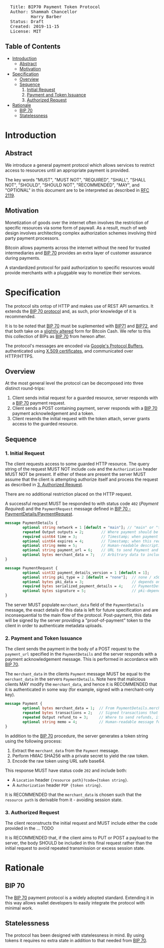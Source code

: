 <pre>
  Title: BIP70 Payment Token Protocol
  Author: Shammah Chancellor <email@here.com>
          Harry Barber <harrybarber@protonmail.com>
  Status: Draft
  Created: 2019-11-15
  License: MIT
</pre>

## Table of Contents

- [Introduction](#introduction)
  - [Abstract](#abstract)
  - [Motivation](#motivation)
- [Specification](#specification)
  - [Overview](#overview)
  - [Sequence](#sequence)
    1. [Initial Request](#1-initial-request)
    2. [Payment and Token Issuance](#2-payment-and-token-issuance)
    3. [Authorized Request](#3-authorized-request)
- [Rationale](#rationale)
  - [BIP 70](#bip-70)
  - [Statelessness](#statelessness)

# Introduction

## Abstract

We introduce a general payment protocol which allows services to restrict access to resources until an appropriate payment is provided.

The key words "MUST", "MUST NOT", "REQUIRED", "SHALL", "SHALL NOT", "SHOULD", "SHOULD NOT", "RECOMMENDED", "MAY", and "OPTIONAL" in this document are to be interpreted as described in [RFC 2119](https://www.ietf.org/rfc/rfc2119.txt). 



## Motivation

Monetization of goods over the internet often involves the restriction of specific resources via some form of paywall. As a result, much of web design involves architecting complex authorization schemes involving third party payment processors. 

Bitcoin allows payments across the internet without the need for trusted intermediaries and [BIP 70](https://github.com/bitcoin/bips/blob/master/bip-0070.mediawiki) provides an extra layer of customer assurance during payments.

A standardized protocol for paid authorization to specific resources would provide merchants with a pluggable way to monetize their services.

# Specification

The protocol sits ontop of HTTP and makes use of REST API semantics. It extends the [BIP 70 protocol](https://github.com/bitcoin/bips/blob/master/bip-0070.mediawiki) and, as such, prior knowledge of it is recommended.

It is to be noted that [BIP 70](https://github.com/bitcoin/bips/blob/master/bip-0070.mediawiki) must be suplemented with [BIP71](https://github.com/bitcoin/bips/blob/master/bip-0071.mediawiki) and [BIP72](https://github.com/bitcoin/bips/blob/master/bip-0072.mediawiki), and that both take on a [slightly altered](https://lists.linuxfoundation.org/pipermail/bitcoin-ml/2017-August/000177.html) form for Bitcoin Cash. We refer to this this collection of BIPs as [BIP 70](https://github.com/bitcoin/bips/blob/master/bip-0070.mediawiki) from hereon after.

The protocol's messages are encoded via [Google's Protocol Buffers](https://developers.google.com/protocol-buffers), authenticated using [X.509 certificates](https://tools.ietf.org/html/rfc5280), and communicated over HTTP/HTTPS.

## Overview

At the most general level the protocol can be decomposed into three distinct round-trips:

1. Client sends initial request for a guarded resource, server responds with a [BIP 70](https://github.com/bitcoin/bips/blob/master/bip-0070.mediawiki) payment request.
2. Client sends a POST containing payment, server responds with a [BIP 70](https://github.com/bitcoin/bips/blob/master/bip-0070.mediawiki) payment acknowledgement and a token.
3. Client resends the initial request with the token attach, server grants access to the guarded resource.

## Sequence

### 1. Initial Request

The client requests access to some guarded HTTP resource. The query string of the request MUST NOT include `code` and the `Authorization` header MUST NOT be present. If either of these are present the server MUST assume that the client is attempting authorize itself and process the request as described in [3. Authorized Request](#3.-authorized-request).

There are no additional restriction placed on the HTTP request.

A successful request MUST be responded to with status code `402` (*Payment Required*) and the `PaymentRequest` message defined in [BIP 70 - PaymentDetails/PaymentRequest](https://github.com/bitcoin/bips/blob/master/bip-0070.mediawiki#PaymentDetailsPaymentRequest).

```protobuf
message PaymentDetails {
        optional string network = 1 [default = "main"]; // "main" or "test"
        repeated Output outputs = 2;        // Where payment should be sent
        required uint64 time = 3;           // Timestamp; when payment request created
        optional uint64 expires = 4;        // Timestamp; when this request should be considered invalid
        optional string memo = 5;           // Human-readable description of request for the customer
        optional string payment_url = 6;    // URL to send Payment and get PaymentACK
        optional bytes merchant_data = 7;   // Arbitrary data to include in the Payment message
}

message PaymentRequest {
        optional uint32 payment_details_version = 1 [default = 1];
        optional string pki_type = 2 [default = "none"];  // none / x509+sha256 / x509+sha1
        optional bytes pki_data = 3;                      // depends on pki_type
        required bytes serialized_payment_details = 4;    // PaymentDetails
        optional bytes signature = 5;                     // pki-dependent signature
}
```

The server MUST populate `merchant_data` field of the `PaymentDetails` message, the exact details of this data is left for future specification and are inconsequential to the main flow of the protocol. Post-payment, this data will be signed by the server providing a "proof-of-payment" token to the client in order to authenticate metadata uploads.

### 2. Payment and Token Issuance

The client sends the payment in the body of a POST request to the `payment_url` specified in the `PaymentDetails` and the server responds with a payment acknowledgement message. This is performed in accordance with [BIP 70](https://github.com/bitcoin/bips/blob/master/bip-0070.mediawiki). 

The `merchant_data` in the clients `Payment` message MUST be equal to the `merchant_data` in the servers `PaymentDetails`. Note here that malicious clients MAY modify the `merchant_data`, and hence it is RECOMMENDED that it is authenticated in some way (for example, signed with a merchant-only key). 

```protobuf
message Payment {
        optional bytes merchant_data = 1;  // From PaymentDetails.merchant_data
        repeated bytes transactions = 2;   // Signed transactions that satisfy PaymentDetails.outputs
        repeated Output refund_to = 3;     // Where to send refunds, if a refund is necessary
        optional string memo = 4;          // Human-readable message for the merchant
}
```

In addition to the [BIP 70](https://github.com/bitcoin/bips/blob/master/bip-0070.mediawiki) procedure, the server generates a token string using the following process:

1. Extract the `merchant_data` from the `Payment` message.
2. Perform HMAC SHA256 with a private secret to yield the raw token.
3. Encode the raw token using URL safe base64.

This response MUST have status code `202` and include both:

* A `Location` header `{resource path}?code={token string}`.
* A `Authorization` header `POP {token string}`.

It is RECOMMENDED that the `merchant_data` is chosen such that the `resource path` is derivable from it - avoiding session state.

### 3. Authorized Request

The client reconstructs the initial request and MUST include either the code provided in the ... TODO

It is RECOMMENDED that, if the client aims to PUT or POST a payload to the server, the body SHOULD be included in this final request rather than the initial request to avoid repeated transmission or excess session state.

# Rationale

## BIP 70

The [BIP 70](https://github.com/bitcoin/bips/blob/master/bip-0070.mediawiki) payment protocol is a widely adopted standard. Extending it in this way allows wallet developers to easily integrate the protocol with minimal work.

## Statelessness

The protocol has been designed with statelessness in mind. By using tokens it requires no extra state in addition to that needed from [BIP 70](https://github.com/bitcoin/bips/blob/master/bip-0070.mediawiki).